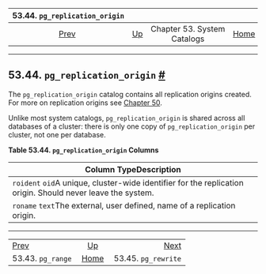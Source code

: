 

|          53.44. `pg_replication_origin`          |                                                   |                             |                                                       |                                                      |
| :----------------------------------------------: | :------------------------------------------------ | :-------------------------: | ----------------------------------------------------: | ---------------------------------------------------: |
| [Prev](catalog-pg-range.html "53.43. pg_range")  | [Up](catalogs.html "Chapter 53. System Catalogs") | Chapter 53. System Catalogs | [Home](index.html "PostgreSQL 17devel Documentation") |  [Next](catalog-pg-rewrite.html "53.45. pg_rewrite") |

***

## 53.44. `pg_replication_origin` [#](#CATALOG-PG-REPLICATION-ORIGIN)

The `pg_replication_origin` catalog contains all replication origins created. For more on replication origins see [Chapter 50](replication-origins.html "Chapter 50. Replication Progress Tracking").

Unlike most system catalogs, `pg_replication_origin` is shared across all databases of a cluster: there is only one copy of `pg_replication_origin` per cluster, not one per database.

**Table 53.44. `pg_replication_origin` Columns**

| Column TypeDescription                                                                                      |
| ----------------------------------------------------------------------------------------------------------- |
| `roident` `oid`A unique, cluster-wide identifier for the replication origin. Should never leave the system. |
| `roname` `text`The external, user defined, name of a replication origin.                                    |

***

|                                                  |                                                       |                                                      |
| :----------------------------------------------- | :---------------------------------------------------: | ---------------------------------------------------: |
| [Prev](catalog-pg-range.html "53.43. pg_range")  |   [Up](catalogs.html "Chapter 53. System Catalogs")   |  [Next](catalog-pg-rewrite.html "53.45. pg_rewrite") |
| 53.43. `pg_range`                                | [Home](index.html "PostgreSQL 17devel Documentation") |                                  53.45. `pg_rewrite` |
